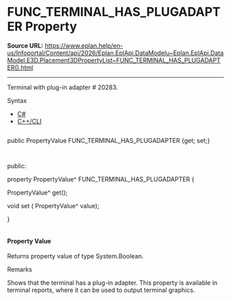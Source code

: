 # FUNC_TERMINAL_HAS_PLUGADAPTER Property

**Source URL:** https://www.eplan.help/en-us/Infoportal/Content/api/2026/Eplan.EplApi.DataModelu~Eplan.EplApi.DataModel.E3D.Placement3DPropertyList~FUNC_TERMINAL_HAS_PLUGADAPTER().html

---

Terminal with plug-in adapter # 20283.

Syntax

- [C#](#i-syntax-CS)
- [C++/CLI](#i-syntax-CPP2005)

```
```
public PropertyValue FUNC_TERMINAL_HAS_PLUGADAPTER {get; set;}
```
```

```
```
public:

property PropertyValue^ FUNC_TERMINAL_HAS_PLUGADAPTER {

   PropertyValue^ get();

   void set (    PropertyValue^ value);

}
```
```

#### Property Value

Returns property value of type System.Boolean.

Remarks

Shows that the terminal has a plug-in adapter. This property is available in terminal reports, where it can be used to output terminal graphics.
